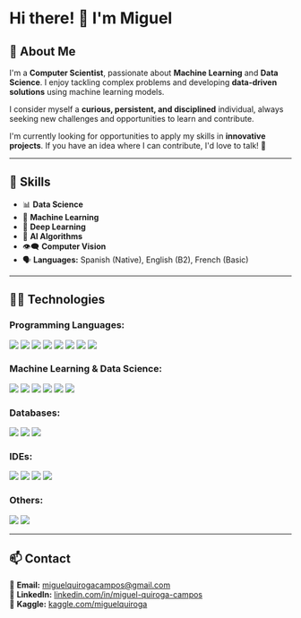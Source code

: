 # Hi there! 👋 I'm Miguel

## 📌 About Me  
I'm a **Computer Scientist**, passionate about **Machine Learning** and **Data Science**. I enjoy tackling complex problems and developing **data-driven solutions** using machine learning models.  

I consider myself a **curious, persistent, and disciplined** individual, always seeking new challenges and opportunities to learn and contribute.  

I'm currently looking for opportunities to apply my skills in **innovative projects**. If you have an idea where I can contribute, I'd love to talk! 🚀  

---

## 🚀 Skills  

- 📊 **Data Science**
- 🤖 **Machine Learning**
- 🌌 **Deep Learning**
- 🧠 **AI Algorithms**
- 👁‍🗨 **Computer Vision**
- 🗣 **Languages:** Spanish (Native), English (B2), French (Basic)

---

## 👨‍💻 Technologies

### **Programming Languages:**  
<p>
  <img src="https://img.shields.io/badge/Java-%23ED8B00.svg?style=for-the-badge&logo=openjdk&logoColor=white"/>
  <img src="https://img.shields.io/badge/Python-%233776AB.svg?style=for-the-badge&logo=python&logoColor=white"/>
  <img src="https://img.shields.io/badge/Shell_Script-%23121011.svg?style=for-the-badge&logo=gnu-bash&logoColor=white"/>
  <img src="https://img.shields.io/badge/C%23-%23239120.svg?style=for-the-badge&logo=csharp&logoColor=white"/>
  <img src="https://img.shields.io/badge/C++-%2300599C.svg?style=for-the-badge&logo=cplusplus&logoColor=white"/>
  <img src="https://img.shields.io/badge/MATLAB-%230079C1.svg?style=for-the-badge&logo=mathworks&logoColor=white"/>
  <img src="https://img.shields.io/badge/R-%23276DC3.svg?style=for-the-badge&logo=r&logoColor=white"/>
  <img src="https://img.shields.io/badge/SQL-%230075C0.svg?style=for-the-badge&logo=database&logoColor=white"/>
</p>

### **Machine Learning & Data Science:**  
<p>
  <img src="https://img.shields.io/badge/TensorFlow-%23FF6F00.svg?style=for-the-badge&logo=tensorflow&logoColor=white"/>
  <img src="https://img.shields.io/badge/Scikit--learn-%23F7931E.svg?style=for-the-badge&logo=scikitlearn&logoColor=white"/>
  <img src="https://img.shields.io/badge/NumPy-%23013243.svg?style=for-the-badge&logo=numpy&logoColor=white"/>
  <img src="https://img.shields.io/badge/Pandas-%23150458.svg?style=for-the-badge&logo=pandas&logoColor=white"/>
  <img src="https://img.shields.io/badge/OpenCV-%235C3EE8.svg?style=for-the-badge&logo=opencv&logoColor=white"/>
  <img src="https://img.shields.io/badge/Matplotlib-%230076A8.svg?style=for-the-badge&logo=matplotlib&logoColor=white"/>
</p>

### **Databases:**  
<p>
    <img src="https://img.shields.io/badge/Oracle-%23F80000.svg?style=for-the-badge&logo=oracle&logoColor=white"/>
    <img src="https://img.shields.io/badge/MariaDB-%23003545.svg?style=for-the-badge&logo=mariadb&logoColor=white"/>
    <img src="https://img.shields.io/badge/MongoDB-%2347A248.svg?style=for-the-badge&logo=mongodb&logoColor=white"/>
</p>

### **IDEs:**  
<p>
  <img src="https://img.shields.io/badge/Eclipse-%232C2255.svg?style=for-the-badge&logo=eclipse&logoColor=white"/>
  <img src="https://img.shields.io/badge/Jupyter-%23F37626.svg?style=for-the-badge&logo=jupyter&logoColor=white"/>
  <img src="https://img.shields.io/badge/PyCharm-%23000000.svg?style=for-the-badge&logo=pycharm&logoColor=white"/>
  <img src="https://img.shields.io/badge/VS_Code-%23007ACC.svg?style=for-the-badge&logo=visualstudiocode&logoColor=white"/>
</p>

### **Others:**  
<p>
  <img src="https://img.shields.io/badge/Linux-%23FCC624.svg?style=for-the-badge&logo=linux&logoColor=black"/>
  <img src="https://img.shields.io/badge/Git-%23F05032.svg?style=for-the-badge&logo=git&logoColor=white"/>
</p>

---

## 📫 Contact  

📧 **Email:** [miguelquirogacampos@gmail.com](mailto:miguelquirogacampos@gmail.com)  
💼 **LinkedIn:** [linkedin.com/in/miguel-quiroga-campos](https://www.linkedin.com/in/miguel-quiroga-campos)  
🔗 **Kaggle:** [kaggle.com/miguelquiroga](https://www.kaggle.com/miguelquiroga)
